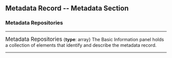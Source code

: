 ## Metadata Record -- Metadata Section
### Metadata Repositories
---

<span class="md-panel" style="font-size: larger">Metadata Repositories</span> {**type**: array} The <span class="md-panel">Basic Information</span> panel holds a collection of elements that identify and describe the metadata record.

---
